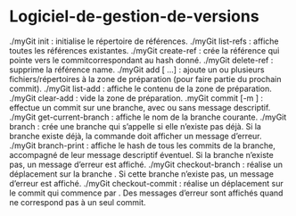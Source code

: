 # Logiciel-de-gestion-de-versions

./myGit init : initialise le répertoire de références.
./myGit list-refs : affiche toutes les références existantes.
./myGit create-ref <name> <hash> : crée la référence <name> qui pointe vers le commitcorrespondant au hash donné.
./myGit delete-ref <name> : supprime la référence name.
./myGit add <elem> [<elem2> <elem3> ...] : ajoute un ou plusieurs fichiers/répertoires à la zone de préparation (pour faire partie du prochain commit).
./myGit list-add : affiche le contenu de la zone de préparation.
./myGit clear-add : vide la zone de préparation.
.myGit commit <branch name> [-m <message>] : effectue un commit sur une branche, avec ou sans message descriptif.
./myGit get-current-branch : affiche le nom de la branche courante.
./myGit branch <branch-name> : crée une branche qui s’appelle <branch-name> si elle n’existe pas déjà. Si la branche existe déjà, la commande doit afficher un message d’erreur.
./myGit branch-print <branch-name> : affiche le hash de tous les commits de la branche, accompagné de leur message descriptif éventuel. Si la branche n’existe pas, un message d’erreur est affiché.
./myGit checkout-branch <branch-name> : réalise un déplacement sur la branche <branch-name>. Si cette branche n’existe pas, un message d’erreur est affiché.
./myGit checkout-commit <pattern> : réalise un déplacement sur le commit qui commence par <pattern>. Des messages d’erreur sont affichés quand <pattern> ne correspond pas à un seul commit.
